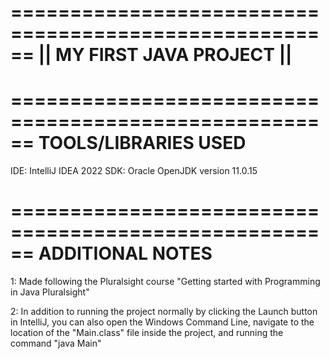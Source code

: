 ======================================================
|| MY FIRST JAVA PROJECT							||
======================================================


======================================================
TOOLS/LIBRARIES USED
======================================================
IDE: IntelliJ IDEA 2022
SDK: Oracle OpenJDK version 11.0.15


======================================================
ADDITIONAL NOTES
======================================================
1: Made following the Pluralsight course "Getting
started with Programming in Java Pluralsight"

2: In addition to running the project normally by
clicking the Launch button in IntelliJ, you can also
open the Windows Command Line, navigate to the
location of the "Main.class" file inside the project,
and running the command "java Main"